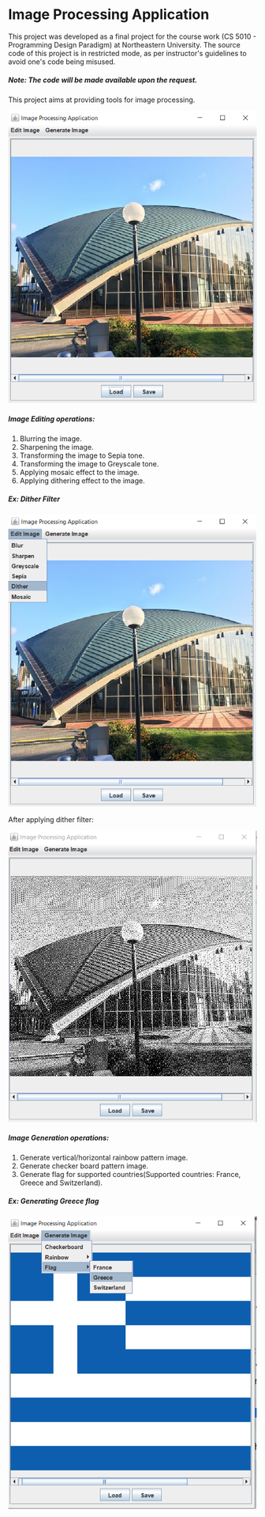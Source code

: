 # Image Processing Application
This project was developed as a final project for the course work (CS 5010 - Programming Design
 Paradigm) at Northeastern University. The source code of this project is in restricted mode, as
  per instructor's guidelines to avoid one's code being misused. 
  
##### Note:  The code will be made available upon the request.
  
This project aims at providing tools for image processing.

![](images/1.PNG)

##### Image Editing operations:
1. Blurring the image.
2. Sharpening the image.
3. Transforming the image to Sepia tone.
4. Transforming the image to Greyscale tone.
5. Applying mosaic effect to the image.
6. Applying dithering effect to the image.

##### Ex: Dither Filter


![](images/2.png)


After applying dither filter:

![](images/3.PNG)



##### Image Generation operations:
1. Generate vertical/horizontal rainbow pattern image.
2. Generate checker board pattern image. 
3. Generate flag for supported countries(Supported countries: France, Greece and Switzerland).

##### Ex: Generating Greece flag

![](images/4.png)